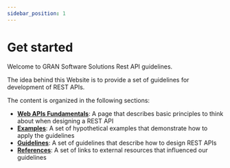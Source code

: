 ```yaml
---
sidebar_position: 1
---
```


# Get started

Welcome to GRAN Software Solutions Rest API guidelines.

The idea behind this Website is to provide a set of guidelines for development of REST APIs.

The content is organized in the following sections:

* [**Web APIs Fundamentals**](/docs/web-apis-fundamentals): A page that describes basic principles to think about when designing a REST API
* [**Examples**](/docs/category/examples): A set of hypothetical examples that demonstrate how to apply the guidelines
* [**Guidelines**](/docs/category/guidelines): A set of guidelines that describe how to design REST APIs
* [**References**](/docs/references): A set of links to external resources that influenced our guidelines